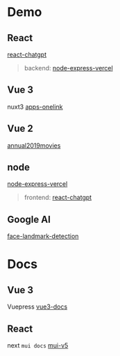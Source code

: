 # Demo

## React

[react-chatgpt](https://github.com/JacobHsu/react-chatgpt)  
> backend: [node-express-vercel](https://github.com/JacobHsu/node-express-vercel)

## Vue 3

nuxt3 [apps-onelink](https://github.com/JacobHsu/apps-onelink)  

## Vue 2

[annual2019movies](https://github.com/JacobHsu/annual2019movies)  

## node

[node-express-vercel](https://github.com/JacobHsu/node-express-vercel) 
> frontend: [react-chatgpt](https://github.com/JacobHsu/react-chatgpt) 

## Google AI 

[face-landmark-detection](https://github.com/JacobHsu/face-landmark-detection)  

# Docs

## Vue 3

Vuepress [vue3-docs](https://github.com/JacobHsu/vue3-docs)  

## React

next `mui docs` [mui-v5](https://github.com/JacobHsu/mui-v5/)  


